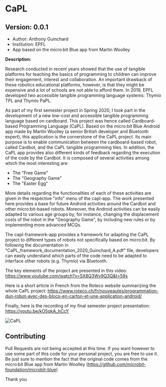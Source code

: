 # CaPL

## Version: 0.0.1


 * Author: Anthony Guinchard
 * Institution: EPFL
 * App based on the micro:bit Blue app from Martin Woolley


__Description:__ 

Research conducted in recent years showed that the use of tangible platforms for teaching the basics of programming to children can improve their engagement, interest and collaboration. An important drawback of these robotics educational platforms, however, is that they might be expensive and a lot of schools are not able to afford them. In 2019, EPFL developed two accessible tangible programming language systems: Thymio TPL and Thymio PaPL.

As part of my first semester project in Spring 2020, I took part in the development of a new low-cost and accessible tangible programming language based on cardboard. This project was hence called Cardboard-based Programming Language (CaPL). Based on the micro:bit Blue Android app made by Martin Woolley (a senior British developer and Bluetooth expert), this application is the cornerstone of the CaPL project. Its main purpose is to enable communication between the cardboard-based robot, called Cardbot, and the CaPL tangible programming tiles. In addition, the CaPL app provides also different kinds of feedback regarding the execution of the code by the Cardbot. It is composed of several activities among which the most interesting are:

- The "Free Game"
- The "Geography Game"
- The "Easter Egg"

More details regarding the functionalities of each of these activities are given in the respective "info" menu of the capl-app.
The work presented here provides a base for future Android activities around the Cardbot and other micro:bit-based robots. Moreover, the Android activities can be easily adapted to various age groups by, for instance, changing the displacement costs of the robot in the "Geography Game", by including new rules or by implementing more advanced MCQs. 

The capl-framework-app provides a framework for adapting the CaPL project to different types of robots not specifically based on micro:bit. By following the documentation in "CaPL_framework_documentation_2020_Guinchard_A.pdf" file, developers can easily understand which parts of the code need to be adapted to interface other robots (e.g. Thymio) via Bluetooth.

The key elements of the project are presented in this video: https://www.youtube.com/watch?v=SX8Q3Wv9Q3Q&t=59s

Here is a short article in French from the Roteco website summarizing the whole CaPL project: https://www.roteco.ch/fr/nouveautes/programmation-dun-robot-avec-des-blocs-en-carton-et-une-application-android/

Finally, here is the recording of my final semester project presentation: https://youtu.be/kO5qkA_hCcY


![CaPL](title_with_geography_activity.png)




## Contributing

Pull Requests are not being accepted at this time. If you want however to use some part of this code for your personal project, you are free to use it. Be just sure to mention the fact that the original code comes from the micro:bit Blue app from Martin Woolley (https://github.com/microbit-foundation/microbit-blue)

Thank you
